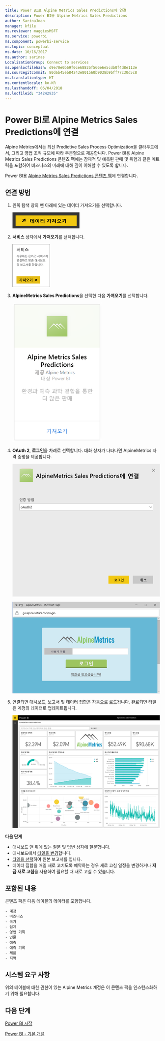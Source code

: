 ```yaml
---
title: Power BI로 Alpine Metrics Sales Predictions에 연결
description: Power BI용 Alpine Metrics Sales Predictions
author: SarinaJoan
manager: kfile
ms.reviewer: maggiesMSFT
ms.service: powerbi
ms.component: powerbi-service
ms.topic: conceptual
ms.date: 10/16/2017
ms.author: sarinas
LocalizationGroup: Connect to services
ms.openlocfilehash: d9e70e0b69f0ce68826f566e6e5cdb0f4d8e113e
ms.sourcegitcommit: 80d6b45eb84243e801b60b9038b9bff77c30d5c8
ms.translationtype: HT
ms.contentlocale: ko-KR
ms.lasthandoff: 06/04/2018
ms.locfileid: "34242935"
---
```

# <a name="connect-to-alpine-metrics-sales-predictions-with-power-bi"></a>Power BI로 Alpine Metrics Sales Predictions에 연결
Alpine Metrics에서는 최신 Predictive Sales Process Optimization을 클라우드에서, 그리고 영업 조직 규모에 따라 주문형으로 제공합니다. Power BI용 Alpine Metrics Sales Predictions 콘텐츠 팩에는 잠재적 및 예측된 판매 및 위험과 같은 메트릭을 포함하여 비즈니스의 미래에 대해 깊이 이해할 수 있도록 합니다. 

Power BI용 [Alpine Metrics Sales Predictions 콘텐츠 팩](https://app.powerbi.com/getdata/services/alpine-metrics)에 연결합니다.

## <a name="how-to-connect"></a>연결 방법
1. 왼쪽 탐색 창의 맨 아래에 있는 데이터 가져오기를 선택합니다.  
   
    ![](media/service-connect-to-alpine-metrics/getdata.png)
2. **서비스** 상자에서 **가져오기**를 선택합니다.  
   
    ![](media/service-connect-to-alpine-metrics/services.png)
3. **AlpineMetrics Sales Predictions**을 선택한 다음 **가져오기**를 선택합니다.  
   
    ![](media/service-connect-to-alpine-metrics/alpine.png)
4. **OAuth 2**, **로그인**을 차례로 선택합니다. 대화 상자가 나타나면 AlpineMetrics 자격 증명을 제공합니다.
   
    ![](media/service-connect-to-alpine-metrics/creds.png)
   
    ![](media/service-connect-to-alpine-metrics/creds2.png)
5. 연결되면 대시보드, 보고서 및 데이터 집합은 자동으로 로드됩니다. 완료되면 타일은 계정의 데이터로 업데이트됩니다.
   
    ![](media/service-connect-to-alpine-metrics/dashboard.png)

**다음 단계**

* 대시보드 맨 위에 있는 [질문 및 답변 상자에 질문](power-bi-q-and-a.md)합니다.
* 대시보드에서 [타일을 변경](service-dashboard-edit-tile.md)합니다.
* [타일을 선택](service-dashboard-tiles.md)하여 원본 보고서를 엽니다.
* 데이터 집합을 매일 새로 고치도록 예약하는 경우 새로 고침 일정을 변경하거나 **지금 새로 고침**을 사용하여 필요할 때 새로 고칠 수 있습니다.

## <a name="whats-included"></a>포함된 내용
콘텐츠 팩은 다음 테이블의 데이터를 포함합니다.  

    - 계정    
    - 비즈니스    
    - 국가    
    - 업계    
    - 영업 기회  
    - 인물  
    - 예측    
    - 예측 기록    
    - 제품  
    - 지역    

## <a name="system-requirements"></a>시스템 요구 사항
위의 테이블에 대한 권한이 있는 Alpine Metrics 계정은 이 콘텐츠 팩을 인스턴스화하기 위해 필요합니다.

## <a name="next-steps"></a>다음 단계
[Power BI 시작](service-get-started.md)

[Power BI - 기본 개념](service-basic-concepts.md)


